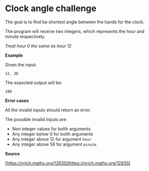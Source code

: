 # Clock angle challenge

The goal is to find be shortest angle between the hands for the clock.

The program will receive two integers, which represents the hour and minute
respectively.

*Treat hour 0 the same as hour 12*

**Example**

Given the input:

```
12, 30
```

The expected output will be:

```
180
```

**Error cases**

All the invalid inputs should return an error.

The possible invalid inputs are:

- Non integer values for bolth arguments
- Any integer below 0 for bolth arguments
- Any integer above 12 for argument `hour`
- Any integer above 59 for argument `minute`

**Source**

[https://nrich.maths.org/12835](https://nrich.maths.org/12835)
